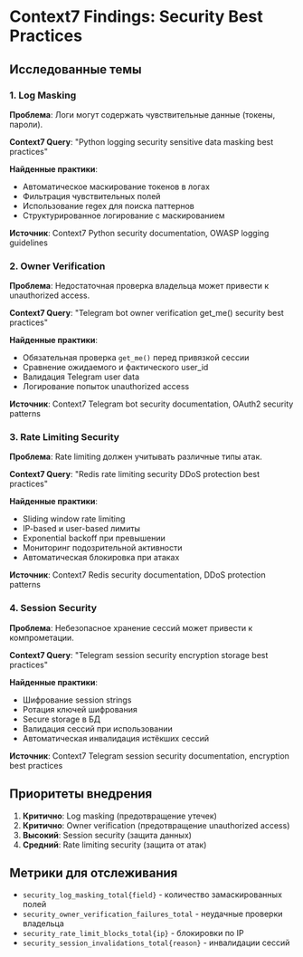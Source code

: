 # Context7 Findings: Security Best Practices

## Исследованные темы

### 1. Log Masking
**Проблема**: Логи могут содержать чувствительные данные (токены, пароли).

**Context7 Query**: "Python logging security sensitive data masking best practices"

**Найденные практики**:
- Автоматическое маскирование токенов в логах
- Фильтрация чувствительных полей
- Использование regex для поиска паттернов
- Структурированное логирование с маскированием

**Источник**: Context7 Python security documentation, OWASP logging guidelines

### 2. Owner Verification
**Проблема**: Недостаточная проверка владельца может привести к unauthorized access.

**Context7 Query**: "Telegram bot owner verification get_me() security best practices"

**Найденные практики**:
- Обязательная проверка `get_me()` перед привязкой сессии
- Сравнение ожидаемого и фактического user_id
- Валидация Telegram user data
- Логирование попыток unauthorized access

**Источник**: Context7 Telegram bot security documentation, OAuth2 security patterns

### 3. Rate Limiting Security
**Проблема**: Rate limiting должен учитывать различные типы атак.

**Context7 Query**: "Redis rate limiting security DDoS protection best practices"

**Найденные практики**:
- Sliding window rate limiting
- IP-based и user-based лимиты
- Exponential backoff при превышении
- Мониторинг подозрительной активности
- Автоматическая блокировка при атаках

**Источник**: Context7 Redis security documentation, DDoS protection patterns

### 4. Session Security
**Проблема**: Небезопасное хранение сессий может привести к компрометации.

**Context7 Query**: "Telegram session security encryption storage best practices"

**Найденные практики**:
- Шифрование session strings
- Ротация ключей шифрования
- Secure storage в БД
- Валидация сессий при использовании
- Автоматическая инвалидация истёкших сессий

**Источник**: Context7 Telegram session security documentation, encryption best practices

## Приоритеты внедрения

1. **Критично**: Log masking (предотвращение утечек)
2. **Критично**: Owner verification (предотвращение unauthorized access)
3. **Высокий**: Session security (защита данных)
4. **Средний**: Rate limiting security (защита от атак)

## Метрики для отслеживания

- `security_log_masking_total{field}` - количество замаскированных полей
- `security_owner_verification_failures_total` - неудачные проверки владельца
- `security_rate_limit_blocks_total{ip}` - блокировки по IP
- `security_session_invalidations_total{reason}` - инвалидации сессий
